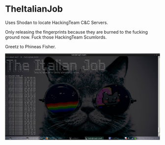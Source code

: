 # TheItalianJob
Uses Shodan to locate HackingTeam C&C Servers.

Only releasing the fingerprints because they are burned to the fucking ground now. Fuck those HackingTeam Scumlords.

Greetz to Phineas Fisher.

![Fuck HackingTeam](https://raw.githubusercontent.com/0x27/TheItalianJob/master/screenshot.jpg)
